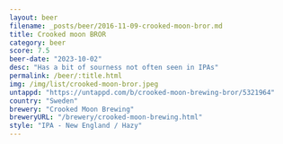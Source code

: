 ```yaml
---
layout: beer
filename: _posts/beer/2016-11-09-crooked-moon-bror.md
title: Crooked moon BROR
category: beer
score: 7.5
beer-date: "2023-10-02"
desc: "Has a bit of sourness not often seen in IPAs"
permalink: /beer/:title.html
img: /img/list/crooked-moon-bror.jpeg
untappd: "https://untappd.com/b/crooked-moon-brewing-bror/5321964"
country: "Sweden"
brewery: "Crooked Moon Brewing"
breweryURL: "/brewery/crooked-moon-brewing.html"
style: "IPA - New England / Hazy"
---
```

